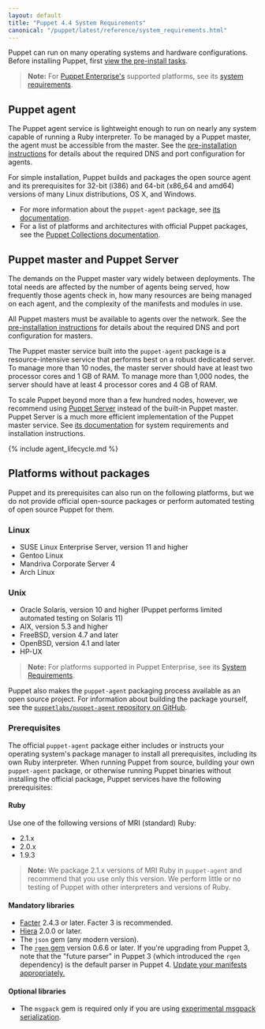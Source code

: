 ```yaml
---
layout: default
title: "Puppet 4.4 System Requirements"
canonical: "/puppet/latest/reference/system_requirements.html"
---
```


[pe-requirements]: {{pe}}/install_system_requirements.html#supported-operating-systems
[preinstall-network]: ./install_pre.html#check-your-network-configuration

Puppet can run on many operating systems and hardware configurations. Before installing Puppet, first [view the pre-install tasks](./install_pre.html).

> **Note:** For [Puppet Enterprise's](/pe/) supported platforms, see its [system requirements][pe-requirements].

## Puppet agent

The Puppet agent service is lightweight enough to run on nearly any system capable of running a Ruby interpreter. To be managed by a Puppet master, the agent must be accessible from the master. See the [pre-installation instructions][preinstall-network] for details about the required DNS and port configuration for agents.

For simple installation, Puppet builds and packages the open source agent and its prerequisites for 32-bit (i386) and 64-bit (x86_64 and amd64) versions of many Linux distributions, OS X, and Windows.

-   For more information about the `puppet-agent` package, see [its documentation](./about_agent.html).
-   For a list of platforms and architectures with official Puppet packages, see the [Puppet Collections documentation](./puppet_collections.html).

## Puppet master and Puppet Server

The demands on the Puppet master vary widely between deployments. The total needs are affected by the number of agents being served, how frequently those agents check in, how many resources are being managed on each agent, and the complexity of the manifests and modules in use.

All Puppet masters must be available to agents over the network. See the [pre-installation instructions][preinstall-network] for details about the required DNS and port configuration for masters.

The Puppet master service built into the `puppet-agent` package is a resource-intensive service that performs best on a robust dedicated server. To manage more than 10 nodes, the master server should have at least two processor cores and 1 GB of RAM. To manage more than 1,000 nodes, the server should have at least 4 processor cores and 4 GB of RAM.

To scale Puppet beyond more than a few hundred nodes, however, we recommend using [Puppet Server]({{puppetserver}}) instead of the built-in Puppet master. Puppet Server is a much more efficient implementation of the Puppet master service. See [its documentation]({{puppetserver}}/install_from_packages.html#system-requirements) for system requirements and installation instructions.

{% include agent_lifecycle.md %}

## Platforms without packages

Puppet and its prerequisites can also run on the following platforms, but we do not provide official open-source packages or perform automated testing of open source Puppet for them.

### Linux

-   SUSE Linux Enterprise Server, version 11 and higher
-   Gentoo Linux
-   Mandriva Corporate Server 4
-   Arch Linux

### Unix

-   Oracle Solaris, version 10 and higher (Puppet performs limited automated testing on Solaris 11)
-   AIX, version 5.3 and higher
-   FreeBSD, version 4.7 and later
-   OpenBSD, version 4.1 and later
-   HP-UX

> **Note:** For platforms supported in Puppet Enterprise, see its [System Requirements][pe-requirements].

Puppet also makes the `puppet-agent` packaging process available as an open source project. For information about building the package yourself, see the [`puppetlabs/puppet-agent` repository on GitHub](https://github.com/puppetlabs/puppet-agent).

### Prerequisites

The official `puppet-agent` package either includes or instructs your operating system's package manager to install all prerequisites, including its own Ruby interpreter. When running Puppet from source, building your own `puppet-agent` package, or otherwise running Puppet binaries without installing the official package, Puppet services have the following prerequisites:

#### Ruby

Use one of the following versions of MRI (standard) Ruby:

-   2.1.x
-   2.0.x
-   1.9.3

> **Note:** We package 2.1.x versions of MRI Ruby in `puppet-agent` and recommend that you use only this version. We perform little or no testing of Puppet with other interpreters and versions of Ruby.

#### Mandatory libraries

-   [Facter]({{facter}}/) 2.4.3 or later. Facter 3 is recommended.
-   [Hiera]({{hiera}}/) 2.0.0 or later.
-   The `json` gem (any modern version).
-   The [`rgen` gem](http://ruby-gen.org/downloads) version 0.6.6 or later. If you're upgrading from Puppet 3, note that the "future parser" in Puppet 3 (which introduced the `rgen` dependency) is the default parser in Puppet 4. [Update your manifests appropriately.](./lang_updating_manifests.html)

#### Optional libraries

-   The `msgpack` gem is required only if you are using [experimental msgpack serialization](./experiments_msgpack.html).
